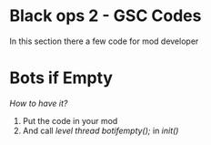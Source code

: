 # Black ops 2 - GSC Codes
In this section there a few code for mod developer
# Bots if Empty 
*How to have it?*
1. Put the code in your mod
2. And call *level thread botifempty();* in *init()*
